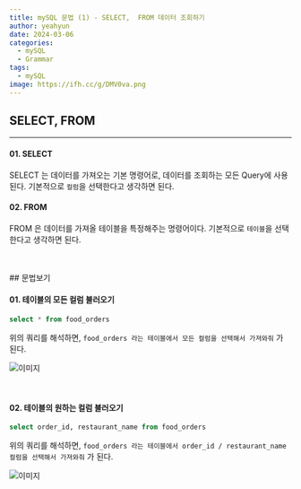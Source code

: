 ```yaml
---
title: mySQL 문법 (1) - SELECT,  FROM 데이터 조회하기
author: yeahyun
date: 2024-03-06
categories:
  - mySQL
  - Grammarㅤ
tags:
  - mySQL
image: https://ifh.cc/g/DMV0va.png
---
```

## SELECT, FROM
---
#### 01. SELECT

SELECT 는 데이터를 가져오는 기본 명령어로, 데이터를 조회하는 모든 Query에 사용된다.
기본적으로 `컬럼`을 선택한다고 생각하면 된다.
<br>

#### 02. FROM

FROM 은 데이터를 가져올 테이블을 특정해주는 명령어이다.
기본적으로 `테이블`을 선택한다고 생각하면 된다.


<br>
<br>
## 문법보기

#### 01. 테이블의 모든 컬럼 불러오기

```sql
select * from food_orders
```

위의 쿼리를 해석하면, `food_orders 라는 테이블에서 모든 컬럼을 선택해서 가져와줘` 가 된다.

![이미지](https://ifh.cc/g/TDTm3v.jpg)

<br>

#### 02. 테이블의 원하는 컬럼 불러오기

```sql
select order_id, restaurant_name from food_orders
```

위의 쿼리를 해석하면, `food_orders 라는 테이블에서 order_id / restaurant_name 컬럼을 선택해서 가져와줘` 가 된다.

![이미지](https://ifh.cc/g/rhN5p3.png)